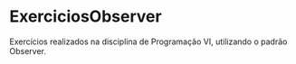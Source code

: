 # ExerciciosObserver
Exercícios realizados na disciplina de Programação VI, utilizando o padrão Observer.
